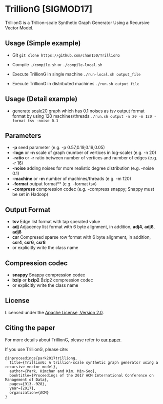 # TrillionG [SIGMOD17]
TrillionG is a Trillion-scale Synthetic Graph Generator Using a Recursive Vector Model.

## Usage (Simple example)
 - Git
``
git clone https://github.com/chan150/TrillionG
`` 

 - Compile 
``
./compile.sh
``
or 
``
./compile-local.sh
``

 - Execute TrillionG in single machine
``
./run-local.sh output_file
``

 - Execute TrillionG in distributed machines
``
./run.sh output_file
``

## Usage (Detail example)
 - generate scale20 graph which has 0.1 noises as tsv output format format by using 120 machines/threads 
``
./run.sh output -n 20 -m 120 -format tsv -noise 0.1
``


## Parameters
 - **-p** seed parameter (e.g. -p 0.57,0.19,0.19,0.05)
 - **-logn** or **-n** scale of graph (number of vertices in log-scale) (e.g. -n 20)
 - **-ratio** or **-r** ratio between number of vertices and number of edges (e.g. -r 16)
 - **-noise** adding noises for more realistic degree distribution (e.g. -noise 0.1) 
 - **-machine** or **-m** number of machines/threads (e.g. -m 120)
 - **-format** output format** (e.g. -format tsv)
 - **-compress** compression codec (e.g. -compress snappy; Snappy must be set in Hadoop)

## Output Format
 - **tsv** Edge list format with tap sperated value 
 - **adj** Adjacency list format with 6 byte alignment, in addition, **adj4**, **adj6**, **adj8**
 - **csr** Compresed sparse row format with 6 byte alignment, in addition, **csr4**, **csr6**, **csr8**
 - or explicitly write the class name

## Compression codec
 - **snappy** Snappy compression codec
 - **bzip** or **bzip2** Bzip2 compression codec
 - or explicitly write the class name
 
## License
Licensed under the [Apache License, Version 2.0](http://www.apache.org/licenses/LICENSE-2.0).

## Citing the paper
For more details about TrillionG, please refer to [our paper](http://infolab.dgist.ac.kr/~mskim/papers/SIGMOD17.pdf).

If you use TrillionG, please cite:
```
@inproceedings{park2017trilliong,
  title={TrillionG: A trillion-scale synthetic graph generator using a recursive vector model},
  author={Park, Himchan and Kim, Min-Soo},
  booktitle={Proceedings of the 2017 ACM International Conference on Management of Data},
  pages={913--928},
  year={2017},
  organization={ACM}
}
```
